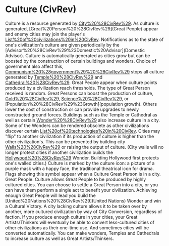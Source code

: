 # Culture (CivRev)

Culture is a resource generated by [City%20%28CivRev%29](cities). As culture is generated, [Great%20Person%20%28CivRev%29](Great People) appear and enemy cities may join the player's [List%20of%20civilizations%20in%20CivRev](civilization). Notifications as to the state of one's civilization's culture are given periodically by the [Advisor%20%28CivRev%29%23Domestic%20Advisor](Domestic Advisor).
Culture is automatically generated as cities grow but can be boosted by the construction of certain buildings and wonders. Choice of government also affect this, [Communism%20%28government%29%20%28CivRev%29](Communism) stops all culture generated by [Temple%20%28CivRev%29](Temples) and [Cathedral%20%28CivRev%29](Cathedrals). Great People appear when culture points produced by a civilization reach thresholds. The type of Great Person received is random. Great Persons can boost the production of culture, [Gold%20%28CivRev%29](gold), [Science%20%28CivRev%29](science), or [Population%20%28CivRev%29%23Growth](population growth). Others lower the cost of construction or can provide upgrades to newly constructed ground forces. Buildings such as the Temple or Cathedral as well as certain [Wonder%20%28CivRev%29](Wonders) also increase culture in a city. Some of the Wonders can be rendered obsolete as other civilizations discover certain [List%20of%20technologies%20in%20CivRev](technologies).
Cities may "flip" to another civilization if its production of culture is higher than the other civilization's. This can be prevented by building city [Walls%20%28CivRev%29](Walls) or raising the output of culture. (City walls will no longer protect cities if another civilization builds the [Hollywood%20%28CivRev%29](Hollywood) Wonder. Building Hollywood first protects one's walled cities.)
Culture is marked by the culture icon: a picture of a purple mask with a happy face, the traditional theatrical icon for drama. Flags showing this symbol appear when a Culture Great Person is in a city.
Great People.
Culture allows Great People to be produced by highly cultured cities. You can choose to settle a Great Person into a city, or you can have them perform a single act to benefit your civilization. Achieving enough Great People will lead you build the [United%20Nations%20%28CivRev%29](United Nations) Wonder and win a Cultural Victory.
A city lacking culture allows it to be taken over by another, more cultured civilization by way of City Conversion, regardless of faction. If you produce enough culture in your cities, your Great Artists/Thinkers will eventually be able to convert less-cultured cities of other civilizations as their one-time use. And sometimes cities will be converted automatically.
You can make wonders, Temples and Cathedrals to increase culture as well as Great Artists/Thinkers.